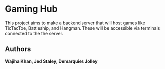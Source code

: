 # Gaming Hub

This project aims to make a backend server that will host games like TicTacToe, Battleship, and Hangman. These will be accessible via terminals connected to the the server.

## Authors

**Wajiha Khan, Jed Staley, Demarquies Jolley**
